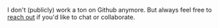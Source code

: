 I don't (publicly) work a ton on Github anymore. But always feel free to [reach out](https://pdwaggoner.github.io/) if you'd like to chat or collaborate.

<!--- ![My Work on GH](https://github-readme-stats.vercel.app/api/?username=pdwaggoner&show_icons=true&title_color=fff&icon_color=79ff97&text_color=9f9f9f&bg_color=151515)  --->
